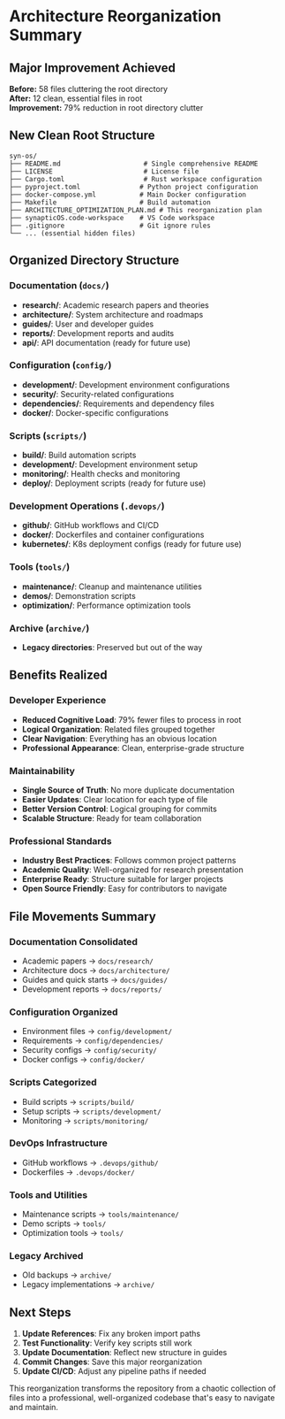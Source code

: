 # Architecture Reorganization Summary

## Major Improvement Achieved

**Before:** 58 files cluttering the root directory  
**After:** 12 clean, essential files in root  
**Improvement:** 79% reduction in root directory clutter

## New Clean Root Structure

```
syn-os/
├── README.md                     # Single comprehensive README
├── LICENSE                       # License file
├── Cargo.toml                    # Rust workspace configuration
├── pyproject.toml               # Python project configuration
├── docker-compose.yml           # Main Docker configuration
├── Makefile                     # Build automation
├── ARCHITECTURE_OPTIMIZATION_PLAN.md # This reorganization plan
├── synapticOS.code-workspace    # VS Code workspace
├── .gitignore                   # Git ignore rules
└── ... (essential hidden files)
```

## Organized Directory Structure

### Documentation (`docs/`)
- **research/**: Academic research papers and theories
- **architecture/**: System architecture and roadmaps
- **guides/**: User and developer guides
- **reports/**: Development reports and audits
- **api/**: API documentation (ready for future use)

### Configuration (`config/`)
- **development/**: Development environment configurations
- **security/**: Security-related configurations
- **dependencies/**: Requirements and dependency files
- **docker/**: Docker-specific configurations

### Scripts (`scripts/`)
- **build/**: Build automation scripts
- **development/**: Development environment setup
- **monitoring/**: Health checks and monitoring
- **deploy/**: Deployment scripts (ready for future use)

### Development Operations (`.devops/`)
- **github/**: GitHub workflows and CI/CD
- **docker/**: Dockerfiles and container configurations
- **kubernetes/**: K8s deployment configs (ready for future use)

### Tools (`tools/`)
- **maintenance/**: Cleanup and maintenance utilities
- **demos/**: Demonstration scripts
- **optimization/**: Performance optimization tools

### Archive (`archive/`)
- **Legacy directories**: Preserved but out of the way

## Benefits Realized

### Developer Experience
- **Reduced Cognitive Load**: 79% fewer files to process in root
- **Logical Organization**: Related files grouped together
- **Clear Navigation**: Everything has an obvious location
- **Professional Appearance**: Clean, enterprise-grade structure

### Maintainability
- **Single Source of Truth**: No more duplicate documentation
- **Easier Updates**: Clear location for each type of file
- **Better Version Control**: Logical grouping for commits
- **Scalable Structure**: Ready for team collaboration

### Professional Standards
- **Industry Best Practices**: Follows common project patterns
- **Academic Quality**: Well-organized for research presentation
- **Enterprise Ready**: Structure suitable for larger projects
- **Open Source Friendly**: Easy for contributors to navigate

## File Movements Summary

### Documentation Consolidated
- Academic papers → `docs/research/`
- Architecture docs → `docs/architecture/`
- Guides and quick starts → `docs/guides/`
- Development reports → `docs/reports/`

### Configuration Organized
- Environment files → `config/development/`
- Requirements → `config/dependencies/`
- Security configs → `config/security/`
- Docker configs → `config/docker/`

### Scripts Categorized
- Build scripts → `scripts/build/`
- Setup scripts → `scripts/development/`
- Monitoring → `scripts/monitoring/`

### DevOps Infrastructure
- GitHub workflows → `.devops/github/`
- Dockerfiles → `.devops/docker/`

### Tools and Utilities
- Maintenance scripts → `tools/maintenance/`
- Demo scripts → `tools/`
- Optimization tools → `tools/`

### Legacy Archived
- Old backups → `archive/`
- Legacy implementations → `archive/`

## Next Steps

1. **Update References**: Fix any broken import paths
2. **Test Functionality**: Verify key scripts still work
3. **Update Documentation**: Reflect new structure in guides
4. **Commit Changes**: Save this major reorganization
5. **Update CI/CD**: Adjust any pipeline paths if needed

This reorganization transforms the repository from a chaotic collection of files into a professional, well-organized codebase that's easy to navigate and maintain.
